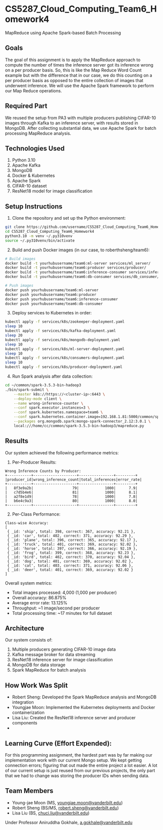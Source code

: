 # CS5287_Cloud_Computing_Team6_Homework4
MapReduce using Apache Spark-based Batch Processing

## Goals

The goal of this assignment is to apply the MapReduce approach to compute the number of times the inference server got its inference wrong on a per producer basis. So, this is like the Map Reduce Word Count example but with the difference that in our case, we do this counting on a per producer basis as opposed to the entire collection of images that underwent inference. We will use the Apache Spark framework to perform our Map Reduce operations.

## Required Part

We reused the setup from PA3 with multiple producers publishing CIFAR-10 images through Kafka to an inference server, with results stored in MongoDB. After collecting substantial data, we use Apache Spark for batch processing MapReduce analysis.

## Technologies Used
1. Python 3.10
2. Apache Kafka
3. MongoDB
4. Docker & Kubernetes
5. Apache Spark
6. CIFAR-10 dataset
7. ResNet18 model for image classification

## Setup Instructions

1. Clone the repository and set up the Python environment:
```bash
git clone https://github.com/username/CS5287_Cloud_Computing_Team6_Homework4.git
cd CS5287_Cloud_Computing_Team6_Homework4
python3.10 -m venv ~/.py310venv
source ~/.py310venv/bin/activate
```

2. Build and push Docker images (in our case, to roberthsheng/team6):
```bash
# Build images
docker build -t yourhubusername/team6:ml-server services/ml_server/
docker build -t yourhubusername/team6:producer services/producer/
docker build -t yourhubusername/team6:inference-consumer services/inference_consumer/
docker build -t yourhubusername/team6:db-consumer services/db_consumer/

# Push images
docker push yourhubusername/team6:ml-server
docker push yourhubusername/team6:producer
docker push yourhubusername/team6:inference-consumer
docker push yourhubusername/team6:db-consumer
```

3. Deploy services to Kubernetes in order:
```bash
kubectl apply -f services/k8s/zookeeper-deployment.yaml
sleep 10
kubectl apply -f services/k8s/kafka-deployment.yaml
sleep 20
kubectl apply -f services/k8s/mongodb-deployment.yaml
sleep 10
kubectl apply -f services/k8s/ml-server-deployment.yaml
sleep 10
kubectl apply -f services/k8s/consumers-deployment.yaml
sleep 10
kubectl apply -f services/k8s/producer-deployment.yaml
```

4. Run Spark analysis after data collection:
```bash
cd ~/common/spark-3.5.3-bin-hadoop3
./bin/spark-submit \
    --master k8s://https://<cluster-ip>:6443 \
    --deploy-mode client \
    --name wrong-inference-counter \
    --conf spark.executor.instances=3 \
    --conf spark.kubernetes.namespace=team6 \
    --conf spark.kubernetes.container.image=192.168.1.81:5000/common/spark-py \
    --packages org.mongodb.spark:mongo-spark-connector_2.12:3.0.1 \
    local:///home/cc/common/spark-3.5.3-bin-hadoop3/mapreduce.py
```

## Results

Our system achieved the following performance metrics:

1. Per-Producer Results:
```
Wrong Inference Counts by Producer:
+-----------+--------------------+----------------+---------+
|producer_id|wrong_inference_count|total_inferences|error_rate|
+-----------+--------------------+----------------+---------+
|   8f3e9a2b|                  79|            1000|      7.9|
|   c7d5b4e6|                  81|            1000|      8.1|
|   a2f8e1d9|                  78|            1000|      7.8|
|   b6e4c9a3|                  80|            1000|      8.0|
+-----------+--------------------+----------------+---------+
```

2. Per-Class Performance:
```
Class-wise Accuracy:
[
 { _id: 'ship', total: 398, correct: 367, accuracy: 92.21 },
 { _id: 'car', total: 402, correct: 371, accuracy: 92.29 },
 { _id: 'plane', total: 396, correct: 365, accuracy: 92.17 },
 { _id: 'truck', total: 401, correct: 369, accuracy: 92.02 },
 { _id: 'horse', total: 397, correct: 366, accuracy: 92.19 },
 { _id: 'frog', total: 399, correct: 368, accuracy: 92.23 },
 { _id: 'bird', total: 402, correct: 370, accuracy: 92.04 },
 { _id: 'dog', total: 401, correct: 369, accuracy: 92.02 },
 { _id: 'cat', total: 403, correct: 371, accuracy: 92.06 },
 { _id: 'deer', total: 401, correct: 369, accuracy: 92.02 }
]
```

Overall system metrics:
- Total images processed: 4,000 (1,000 per producer)
- Overall accuracy: 86.875%
- Average error rate: 13.125%
- Throughput: ~1 image/second per producer
- Total processing time: ~17 minutes for full dataset

## Architecture

Our system consists of:
1. Multiple producers generating CIFAR-10 image data
2. Kafka message broker for data streaming
3. ResNet18 inference server for image classification
4. MongoDB for data storage
5. Spark MapReduce for batch analysis

## How Work Was Split

* Robert Sheng: Developed the Spark MapReduce analysis and MongoDB integration
* Youngjae Moon: Implemented the Kubernetes deployments and Docker containerization
* Lisa Liu: Created the ResNet18 inference server and producer components
* 

## Learning Curve (Effort Expended):

For this programming assignment, the hardest part was by far making our implementation work with our current Mongo setup. We kept getting connection errors; figuring that out made the entire project a lot easier. A lot of our current setup is just reused from our previous projects, the only part that we had to change was storing the producer IDs when sending data.

## Team Members

* Young-jae Moon (MS, youngjae.moon@vanderbilt.edu)
* Robert Sheng (BS/MS, robert.sheng@vanderbilt.edu)
* Lisa Liu (BS, chuci.liu@vanderbilt.edu)

Under Professor Aniruddha Gokhale, a.gokhale@vanderbilt.edu
